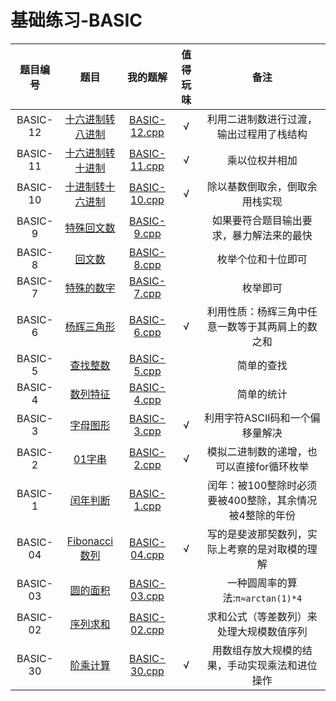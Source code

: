 # 基础练习-BASIC

| 题目编号 | 题目 | 我的题解 | 值得玩味 |备注|
|:---:|:---:|:---:|:---:|:---:|
|BASIC-12|[十六进制转八进制](http://lx.lanqiao.cn/problem.page?gpid=T51)|[BASIC-12.cpp](./BASIC-12.cpp)|√|利用二进制数进行过渡，输出过程用了栈结构|
|BASIC-11|[十六进制转十进制](http://lx.lanqiao.cn/problem.page?gpid=T50)|[BASIC-11.cpp](./BASIC-11.cpp)|√|乘以位权并相加|
|BASIC-10|[十进制转十六进制](http://lx.lanqiao.cn/problem.page?gpid=T49)|[BASIC-10.cpp](./BASIC-10.cpp)|√|除以基数倒取余，倒取余用栈实现|
|BASIC-9|[特殊回文数](http://lx.lanqiao.cn/problem.page?gpid=T48)|[BASIC-9.cpp](./BASIC-9.cpp)| |如果要符合题目输出要求，暴力解法来的最快|
|BASIC-8|[回文数](http://lx.lanqiao.cn/problem.page?gpid=T47)|[BASIC-8.cpp](./BASIC-8.cpp)| |枚举个位和十位即可|
|BASIC-7|[特殊的数字](http://lx.lanqiao.cn/problem.page?gpid=T46)|[BASIC-7.cpp](./BASIC-7.cpp)| |枚举即可|
|BASIC-6|[杨辉三角形](http://lx.lanqiao.cn/problem.page?gpid=T10)|[BASIC-6.cpp](./BASIC-6.cpp)|√|利用性质：杨辉三角中任意一数等于其两肩上的数之和|
|BASIC-5|[查找整数](http://lx.lanqiao.cn/problem.page?gpid=T9)|[BASIC-5.cpp](./BASIC-5.cpp)| |简单的查找|
|BASIC-4|[数列特征](http://lx.lanqiao.cn/problem.page?gpid=T8)|[BASIC-4.cpp](./BASIC-4.cpp)| |简单的统计|
|BASIC-3|[字母图形](http://lx.lanqiao.cn/problem.page?gpid=T7)|[BASIC-3.cpp](./BASIC-3.cpp)|√|利用字符ASCII码和一个偏移量解决|
|BASIC-2|[01字串](http://lx.lanqiao.cn/problem.page?gpid=T6)|[BASIC-2.cpp](./BASIC-2.cpp)|√|模拟二进制数的递增，也可以直接for循环枚举|
|BASIC-1|[闰年判断](http://lx.lanqiao.cn/problem.page?gpid=T5)|[BASIC-1.cpp](./BASIC-1.cpp)| |闰年：被100整除时必须要被400整除，其余情况被4整除的年份|
|BASIC-04|[Fibonacci数列](http://lx.lanqiao.cn/problem.page?gpid=T4)|[BASIC-04.cpp](./BASIC-04.cpp)| √ |写的是斐波那契数列，实际上考察的是对取模的理解|
|BASIC-03|[圆的面积](http://lx.lanqiao.cn/problem.page?gpid=T3)|[BASIC-03.cpp](./BASIC-03.cpp)|  |一种圆周率的算法:`π≈arctan(1)*4`|  
|BASIC-02|[序列求和](http://lx.lanqiao.cn/problem.page?gpid=T2)|[BASIC-02.cpp](./BASIC-02.cpp)|  |求和公式（等差数列）来处理大规模数值序列|  
|BASIC-30|[阶乘计算](https://www.dotcpp.com/oj/problem1474.html)|[BASIC-30.cpp](./BASIC-30.cpp)|√|用数组存放大规模的结果，手动实现乘法和进位操作|

